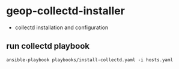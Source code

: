 # geop-collectd-installer

* collectd installation and configuration

## run collectd playbook


```
ansible-playbook playbooks/install-collectd.yaml -i hosts.yaml
```

